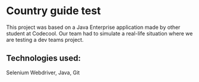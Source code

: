 # Country guide test

This project was based on a Java Enterprise application made by other student at Codecool.
Our team had to simulate a real-life situation where we are testing a dev teams project.

## Technologies used:

Selenium Webdriver, Java, Git
